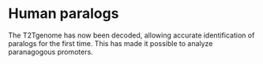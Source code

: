 # Human paralogs

The T2Tgenome has now been decoded, allowing accurate identification of paralogs for the first time.
This has made it possible to analyze paranagogous promoters.
